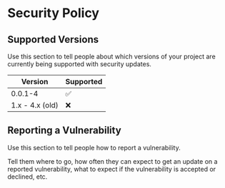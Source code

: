 # Security Policy

## Supported Versions

Use this section to tell people about which versions of your project are
currently being supported with security updates.

| Version             | Supported          |
| ------------------- | ------------------ |
|  0.0.1-4            | :white_check_mark: |
|  1.x - 4.x (old)    | :x:                |

## Reporting a Vulnerability

Use this section to tell people how to report a vulnerability.

Tell them where to go, how often they can expect to get an update on a
reported vulnerability, what to expect if the vulnerability is accepted or
declined, etc.
